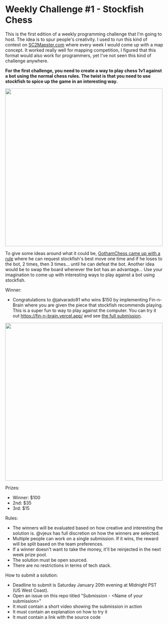 # Weekly Challenge #1 - Stockfish Chess

This is the first edition of a weekly programming challenge that I'm going to host. The idea is to spur people's creativity. I used to run this kind of contest on [SC2Mapster.com](https://sc2mapster.com/) where every week I would come up with a map concept. It worked really well for mapping competition, I figured that this format would also work for programmers, yet I've not seen this kind of challenge anywhere.

**For the first challenge, you need to create a way to play chess 1v1 against a bot using the normal chess rules. The twist is that you need to use stockfish to spice up the game in an interesting way.**

<img src="https://github.com/vjeux/weekly-challenge-1-chess/assets/197597/b4d85257-51eb-4d6b-b459-f96640b0b11f" width="500">

To give some ideas around what it could be, [GothamChess came up with a rule](https://www.youtube.com/watch?v=dYPpd89wFTQ) where he can request stockfish's best move one time and if he loses to the bot, 2 times, then 3 times... until he can defeat the bot. Another idea would be to swap the board whenever the bot has an advantage... Use your imagination to come up with interesting ways to play against a bot using stockfish.

Winner:
* Congratulations to @jalvarado91 who wins $150 by implementing Fin-n-Brain where you are given the piece that stockfish recommends playing. This is a super fun to way to play against the computer. You can try it out https://fin-n-brain.vercel.app/ and see [the full submission](https://github.com/vjeux/weekly-challenge-1-stockfish-chess/issues/1).

<a href="https://fin-n-brain.vercel.app/"><img src="https://github.com/vjeux/weekly-challenge-1-stockfish-chess/assets/197597/7c77842a-7cff-4719-a45f-efb24aec3f4a" width="500"></a>

Prizes:
* Winner: $100
* 2nd: $35
* 3rd: $15

Rules:
* The winners will be evaluated based on how creative and interesting the solution is. @vjeux has full discretion on how the winners are selected.
* Multiple people can work on a single submission. If it wins, the reward will be split based on the team preferences.
* If a winner doesn't want to take the money, it'll be reinjected in the next week prize pool.
* The solution must be open sourced.
* There are no restrictions in terms of tech stack.

How to submit a solution:
* Deadline to submit is Saturday January 20th evening at Midnight PST (US West Coast).
* Open an issue on this repo titled "Submission - &lt;Name of your submission&gt;"
* It must contain a short video showing the submission in action
* It must contain an explanation on how to try it
* It must contain a link with the source code

